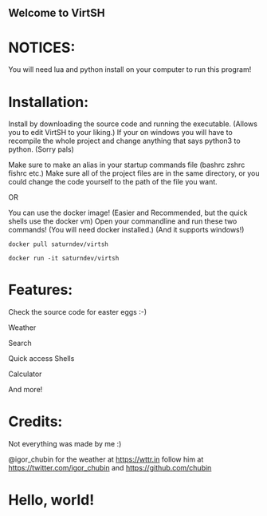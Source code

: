 ## Welcome to VirtSH

# NOTICES:
You will need lua and python install on your computer to run this program!

# Installation:

Install by downloading the source code and running the executable. (Allows you to edit VirtSH to your liking.)
If your on windows you will have to recompile the whole project and change anything that says python3 to python. (Sorry pals)

Make sure to make an alias in your startup commands file (bashrc zshrc fishrc etc.)
Make sure all of the project files are in the same directory, or you could change the code yourself to the path of the file you want.

OR

You can use the docker image! (Easier and Recommended, but the quick shells use the docker vm)
Open your commandline and run these two commands! (You will need docker installed.) (And it supports windows!)

```
docker pull saturndev/virtsh
```

```
docker run -it saturndev/virtsh
```

# Features:

Check the source code for easter eggs :-)

Weather

Search

Quick access Shells

Calculator

And more!

# Credits:
Not everything was made by me :)


@igor_chubin for the weather at https://wttr.in follow him at https://twitter.com/igor_chubin and https://github.com/chubin


# Hello, world!